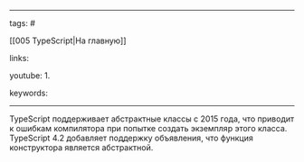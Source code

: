 ____

tags: #

[[005 TypeScript|На главную]]

links: 

youtube: 
1. 

keywords:

_____


TypeScript поддерживает абстрактные классы с 2015 года, что приводит к ошибкам компилятора при попытке создать экземпляр этого класса. TypeScript 4.2 добавляет поддержку объявления, что функция конструктора является абстрактной.
